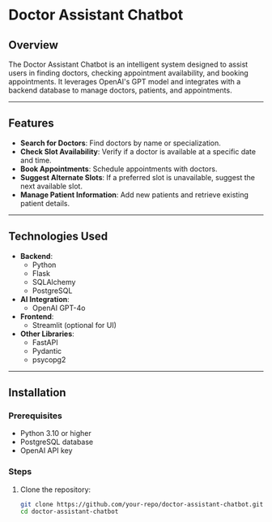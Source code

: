 # Doctor Assistant Chatbot

## Overview
The Doctor Assistant Chatbot is an intelligent system designed to assist users in finding doctors, checking appointment availability, and booking appointments. It leverages OpenAI's GPT model and integrates with a backend database to manage doctors, patients, and appointments.

---

## Features
- **Search for Doctors**: Find doctors by name or specialization.
- **Check Slot Availability**: Verify if a doctor is available at a specific date and time.
- **Book Appointments**: Schedule appointments with doctors.
- **Suggest Alternate Slots**: If a preferred slot is unavailable, suggest the next available slot.
- **Manage Patient Information**: Add new patients and retrieve existing patient details.

---

## Technologies Used
- **Backend**:
  - Python
  - Flask
  - SQLAlchemy
  - PostgreSQL
- **AI Integration**:
  - OpenAI GPT-4o
- **Frontend**:
  - Streamlit (optional for UI)
- **Other Libraries**:
  - FastAPI
  - Pydantic
  - psycopg2

---

## Installation

### Prerequisites
- Python 3.10 or higher
- PostgreSQL database
- OpenAI API key

### Steps
1. Clone the repository:
   ```bash
   git clone https://github.com/your-repo/doctor-assistant-chatbot.git
   cd doctor-assistant-chatbot